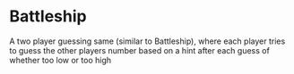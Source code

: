 # Battleship
A two player guessing same (similar to Battleship), where each player tries to guess the other players number based on a hint after each guess of whether too low or too high
